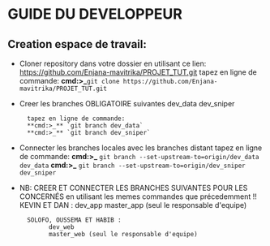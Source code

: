 
# GUIDE DU DEVELOPPEUR

## Creation espace de travail:

+ Cloner repository dans votre dossier en utilisant ce lien:
	       https://github.com/Enjana-mavitrika/PROJET_TUT.git
	       tapez en ligne de commande:
	       **cmd:>_**`git clone https://github.com/Enjana-mavitrika/PROJET_TUT.git`


+ Creer les branches OBLIGATOIRE suivantes
	  	dev_data
		dev_sniper

		tapez en ligne de commande:
		**cmd:>_** `git branch dev_data`
		**cmd:>_** `git branch dev_sniper`


+ Connecter les branches locales avec les branches distant
	  	tapez en ligne de commande:
		**cmd:>_** `git branch --set-upstream-to=origin/dev_data dev_data`
	  	**cmd:>_** `git branch --set-upstream-to=origin/dev_sniper dev_sniper`


+ NB: CREER ET CONNECTER LES BRANCHES SUIVANTES POUR LES CONCERNÉS en utilisant les memes commandes que précedemment !!
	    KEVIN ET DAN :
	    	  dev_app
	    	  master_app (seul le responsable d'equipe)

	    SOLOFO, OUSSEMA ET HABIB :
	    	  dev_web
	    	  master_web (seul le responsable d'equipe)


	
